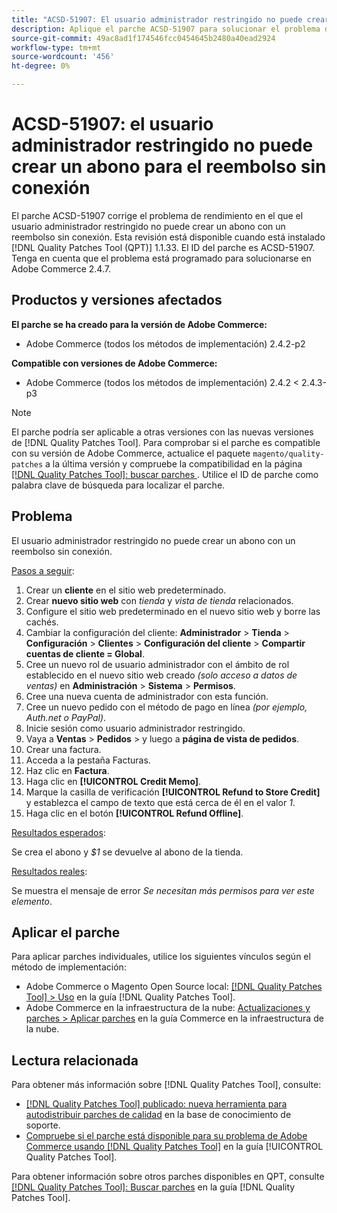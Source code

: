 ```yaml
---
title: "ACSD-51907: El usuario administrador restringido no puede crear un abono para el reembolso sin conexión"
description: Aplique el parche ACSD-51907 para solucionar el problema de Adobe Commerce en el que el usuario administrador restringido no puede crear un abono con un reembolso sin conexión.
source-git-commit: 49ac8ad1f174546fcc0454645b2480a40ead2924
workflow-type: tm+mt
source-wordcount: '456'
ht-degree: 0%

---
```


# ACSD-51907: el usuario administrador restringido no puede crear un abono para el reembolso sin conexión

El parche ACSD-51907 corrige el problema de rendimiento en el que el usuario administrador restringido no puede crear un abono con un reembolso sin conexión. Esta revisión está disponible cuando está instalado [!DNL Quality Patches Tool (QPT)] 1.1.33. El ID del parche es ACSD-51907. Tenga en cuenta que el problema está programado para solucionarse en Adobe Commerce 2.4.7.

## Productos y versiones afectados

**El parche se ha creado para la versión de Adobe Commerce:**

* Adobe Commerce (todos los métodos de implementación) 2.4.2-p2

**Compatible con versiones de Adobe Commerce:**

* Adobe Commerce (todos los métodos de implementación) 2.4.2 &lt; 2.4.3-p3

>[!NOTE]
>
>El parche podría ser aplicable a otras versiones con las nuevas versiones de [!DNL Quality Patches Tool]. Para comprobar si el parche es compatible con su versión de Adobe Commerce, actualice el paquete `magento/quality-patches` a la última versión y compruebe la compatibilidad en la página [[!DNL Quality Patches Tool]: buscar parches ](https://experienceleague.adobe.com/tools/commerce-quality-patches/index.html). Utilice el ID de parche como palabra clave de búsqueda para localizar el parche.

## Problema

El usuario administrador restringido no puede crear un abono con un reembolso sin conexión.

<u>Pasos a seguir</u>:

1. Crear un **cliente** en el sitio web predeterminado.
1. Crear **nuevo sitio web** con *tienda* y *vista de tienda* relacionados.
1. Configure el sitio web predeterminado en el nuevo sitio web y borre las cachés.
1. Cambiar la configuración del cliente: **Administrador** > **Tienda** > **Configuración** > **Clientes** > **Configuración del cliente** > **Compartir cuentas de cliente = Global**.
1. Cree un nuevo rol de usuario administrador con el ámbito de rol establecido en el nuevo sitio web creado *(solo acceso a datos de ventas)* en **Administración** > **Sistema** > **Permisos**.
1. Cree una nueva cuenta de administrador con esta función.
1. Cree un nuevo pedido con el método de pago en línea *(por ejemplo, Auth.net o PayPal)*.
1. Inicie sesión como usuario administrador restringido.
1. Vaya a **Ventas** > **Pedidos** > y luego a **página de vista de pedidos**.
1. Crear una factura.
1. Acceda a la pestaña Facturas.
1. Haz clic en **Factura**.
1. Haga clic en **[!UICONTROL Credit Memo]**.
1. Marque la casilla de verificación **[!UICONTROL Refund to Store Credit]** y establezca el campo de texto que está cerca de él en el valor *1*.
1. Haga clic en el botón **[!UICONTROL Refund Offline]**.

<u>Resultados esperados</u>:

Se crea el abono y *$1* se devuelve al abono de la tienda.

<u>Resultados reales</u>:

Se muestra el mensaje de error *Se necesitan más permisos para ver este elemento*.

## Aplicar el parche

Para aplicar parches individuales, utilice los siguientes vínculos según el método de implementación:

* Adobe Commerce o Magento Open Source local: [[!DNL Quality Patches Tool] > Uso](https://experienceleague.adobe.com/docs/commerce-operations/tools/quality-patches-tool/usage.html) en la guía [!DNL Quality Patches Tool].
* Adobe Commerce en la infraestructura de la nube: [Actualizaciones y parches > Aplicar parches](https://experienceleague.adobe.com/docs/commerce-cloud-service/user-guide/develop/upgrade/apply-patches.html) en la guía Commerce en la infraestructura de la nube.

## Lectura relacionada

Para obtener más información sobre [!DNL Quality Patches Tool], consulte:

* [[!DNL Quality Patches Tool] publicado: nueva herramienta para autodistribuir parches de calidad](https://experienceleague.adobe.com/en/docs/commerce-knowledge-base/kb/announcements/commerce-announcements/magento-quality-patches-released-new-tool-to-self-serve-quality-patches) en la base de conocimiento de soporte.
* [Compruebe si el parche está disponible para su problema de Adobe Commerce usando [!DNL Quality Patches Tool]](/help/tools/quality-patches-tool/patches-available-in-qpt/check-patch-for-magento-issue-with-magento-quality-patches.md) en la guía [!UICONTROL Quality Patches Tool].


Para obtener información sobre otros parches disponibles en QPT, consulte [[!DNL Quality Patches Tool]: Buscar parches](https://experienceleague.adobe.com/tools/commerce-quality-patches/index.html) en la guía [!DNL Quality Patches Tool].
